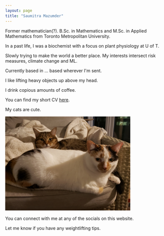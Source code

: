 ```yaml
---
layout: page
title: "Saumitra Mazumder"
---
```


Former mathematician(?). B.Sc. in Mathematics and M.Sc. in Applied Mathematics from Toronto Metropolitan University.

In a past life, I was a biochemist with a focus on plant physiology at U of T. 

Slowly trying to make the world a better place. My interests intersect risk measures, climate change and ML.

Currently based in ... based wherever I'm sent. 

I like lifting heavy objects up above my head.  

I drink copious amounts of coffee. 

You can find my short CV [here](/assets/SAMazumderWeb.pdf).

My cats are cute.

<img src="/assets/cats.jpg" width="400" height="300">

You can connect with me at any of the socials on this website. 

Let me know if you have any weightlifting tips. 

